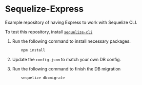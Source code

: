 # Sequelize-Express
Example repository of having Express to work with Sequelize CLI.

To test this repository, install [`sequelize-cli`](https://www.npmjs.com/package/sequelize-cli)

1. Run the following command to install necessary packages.

    ```bash
        npm install
    ```

2. Update the `config.json` to match your own DB config.
3. Run the following command to finish the DB migration

    ```bash
        sequelize db:migrate
    ```

